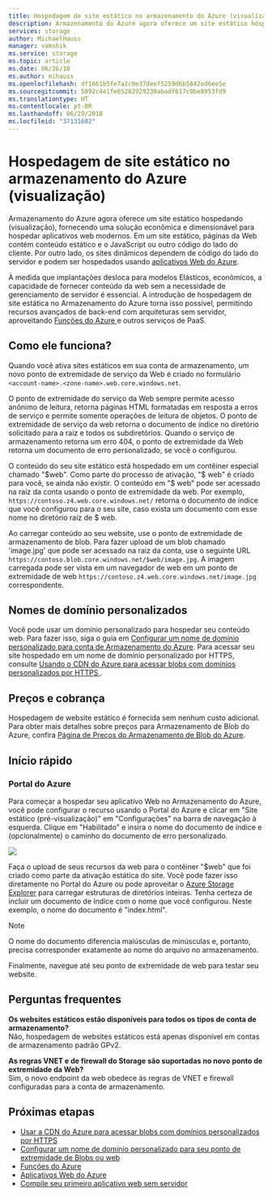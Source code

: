 ```yaml
---
title: Hospedagem de site estático no armazenamento do Azure (visualização) | Microsoft Docs
description: Armazenamento do Azure agora oferece um site estático hospedando (visualização), fornecendo uma solução econômica e dimensionável para hospedar aplicativos web modernos.
services: storage
author: MichaelHauss
manager: vamshik
ms.service: storage
ms.topic: article
ms.date: 06/26/18
ms.author: mihauss
ms.openlocfilehash: df1661b5fe7a2c0e37deef5259d6b5842ed6ee5e
ms.sourcegitcommit: 5892c4e1fe65282929230abadf617c0be8953fd9
ms.translationtype: HT
ms.contentlocale: pt-BR
ms.lasthandoff: 06/29/2018
ms.locfileid: "37131602"
---
```

# <a name="static-website-hosting-in-azure-storage-preview"></a>Hospedagem de site estático no armazenamento do Azure (visualização)
Armazenamento do Azure agora oferece um site estático hospedando (visualização), fornecendo uma solução econômica e dimensionável para hospedar aplicativos web modernos. Em um site estático, páginas da Web contém conteúdo estático e o JavaScript ou outro código do lado do cliente. Por outro lado, os sites dinâmicos dependem de código do lado do servidor e podem ser hospedados usando [aplicativos Web do Azure](/app-service/app-service-web-overview.md).

À medida que implantações desloca para modelos Elásticos, econômicos, a capacidade de fornecer conteúdo da web sem a necessidade de gerenciamento de servidor é essencial. A introdução de hospedagem de site estática no Armazenamento do Azure torna isso possível, permitindo recursos avançados de back-end com arquiteturas sem servidor, aproveitando [ Funções do Azure ](/azure-functions/functions-overview.md) e outros serviços de PaaS.

## <a name="how-does-it-work"></a>Como ele funciona?
Quando você ativa sites estáticos em sua conta de armazenamento, um novo ponto de extremidade de serviço da Web é criado no formulário `<account-name>.<zone-name>.web.core.windows.net`.

O ponto de extremidade do serviço da Web sempre permite acesso anônimo de leitura, retorna páginas HTML formatadas em resposta a erros de serviço e permite somente operações de leitura de objetos. O ponto de extremidade de serviço da web retorna o documento de índice no diretório solicitado para a raiz e todos os subdiretórios. Quando o serviço de armazenamento retorna um erro 404, o ponto de extremidade da Web retorna um documento de erro personalizado, se você o configurou.

O conteúdo do seu site estático está hospedado em um contêiner especial chamado "$web". Como parte do processo de ativação, "$ web" é criado para você, se ainda não existir. O conteúdo em "$ web" pode ser acessado na raiz da conta usando o ponto de extremidade da web. Por exemplo, `https://contoso.z4.web.core.windows.net/` retorna o documento de índice que você configurou para o seu site, caso exista um documento com esse nome no diretório raiz de $ web.

Ao carregar conteúdo ao seu website, use o ponto de extremidade de armazenamento de blob. Para fazer upload de um blob chamado 'image.jpg' que pode ser acessado na raiz da conta, use o seguinte URL `https://contoso.blob.core.windows.net/$web/image.jpg`. A imagem carregada pode ser vista em um navegador de web em um ponto de extremidade de web `https://contoso.z4.web.core.windows.net/image.jpg` correspondente.


## <a name="custom-domain-names"></a>Nomes de domínio personalizados
Você pode usar um domínio personalizado para hospedar seu conteúdo web. Para fazer isso, siga o guia em [Configurar um nome de domínio personalizado para conta de Armazenamento do Azure](storage-custom-domain-name.md). Para acessar seu site hospedado em um nome de domínio personalizado por HTTPS, consulte [ Usando o CDN do Azure para acessar blobs com domínios personalizados por HTTPS ](storage-https-custom-domain-cdn.md).

## <a name="pricing-and-billing"></a>Preços e cobrança
Hospedagem de website estático é fornecida sem nenhum custo adicional. Para obter mais detalhes sobre preços para Armazenamento de Blob do Azure, confira [Página de Preços do Armazenamento de Blob do Azure](https://azure.microsoft.com/pricing/details/storage/blobs/).

## <a name="quickstart"></a>Início rápido
### <a name="azure-portal"></a>Portal do Azure
Para começar a hospedar seu aplicativo Web no Armazenamento do Azure, você pode configurar o recurso usando o Portal do Azure e clicar em "Site estático (pré-visualização)" em "Configurações" na barra de navegação à esquerda. Clique em "Habilitado" e insira o nome do documento de índice e (opcionalmente) o caminho do documento de erro personalizado.

![](media/storage-blob-static-website/storage-blob-static-website-portal-config.PNG)

Faça o upload de seus recursos da web para o contêiner "$web" que foi criado como parte da ativação estática do site. Você pode fazer isso diretamente no Portal do Azure ou pode aproveitar o [Azure Storage Explorer](https://azure.microsoft.com/features/storage-explorer/) para carregar estruturas de diretórios inteiras. Tenha certeza de incluir um documento de índice com o nome que você configurou. Neste exemplo, o nome do documento é "index.html".

> [!NOTE]
> O nome do documento diferencia maiúsculas de minúsculas e, portanto, precisa corresponder exatamente ao nome do arquivo no armazenamento.

Finalmente, navegue até seu ponto de extremidade de web para testar seu website.

## <a name="faq"></a>Perguntas frequentes
**Os websites estáticos estão disponíveis para todos os tipos de conta de armazenamento?**  
Não, hospedagem de websites estáticos está apenas disponível em contas de armazenamento padrão GPv2.

**As regras VNET e de firewall do Storage são suportadas no novo ponto de extremidade da Web?**  
Sim, o novo endpoint da web obedece às regras de VNET e firewall configuradas para a conta de armazenamento.

## <a name="next-steps"></a>Próximas etapas
* [Usar a CDN do Azure para acessar blobs com domínios personalizados por HTTPS](storage-https-custom-domain-cdn.md)
* [Configurar um nome de domínio personalizado para seu ponto de extremidade de Blobs ou web](storage-custom-domain-name.md)
* [Funções do Azure](/azure-functions/functions-overview.md)
* [Aplicativos Web do Azure](/app-service/app-service-web-overview.md)
* [Compile seu primeiro aplicativo web sem servidor](https://aka.ms/static-serverless-webapp)
